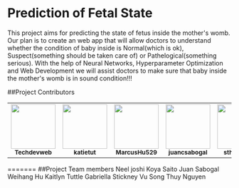 # Prediction of Fetal State
This project aims for predicting the state of fetus inside the mother's womb. Our plan is to create an web app that will allow doctors to understand whether the condition of baby inside is Normal(which is ok), Suspect(something should be taken care of) or Pathelogical(something serious). With the help of Neural Networks, Hyperparameter Optimization and Web Development we will assist doctors to make sure that baby inside the mother's womb is in sound condition!!! 

##Project Contributors 
<table>
   <tbody>
     <tr>
       <td align="center">
         <a href="https://github.com/Techdevweb">
         <img src="https://avatars.githubusercontent.com/u/66744996?v=4" width="100px;">
         </a><br/>
         <small><b>Techdevweb</b></small>
       </td>
       <td align="center">
         <a href="https://github.com/katietut">
         <img src="https://avatars.githubusercontent.com/u/115242194?v=4" width="100px;">
         </a><br/>
         <small><b>katietut</b></small>
       </td>
       <td align="center">
         <a href="https://github.com/MarcusHu529">
         <img src="https://avatars.githubusercontent.com/u/114897364?v=4" width="100px;">
         </a><br/>
         <small><b>MarcusHu529</b></small>
       </td>
       <td align="center">
         <a href="https://github.com/juancsabogal">
         <img src="https://avatars.githubusercontent.com/u/114792472?v=4" width="100px;">
         </a><br/>
         <small><b>juancsabogal</b></small>
       </td>
       <td align="center">
         <a href="https://github.com/sthuy9804">
         <img src="https://avatars.githubusercontent.com/u/114836703?v=4" width="100px;">
         </a><br/>
         <small><b>sthuy9804</b></small>
       </td>
       <td align="center">
         <a href="https://github.com/KoyaS">
         <img src="https://avatars.githubusercontent.com/u/39803522?v=4" width="100px;">
         </a><br/>
         <small><b>KoyaS</b></small>
       </td>
       <td align="center">
         <a href="https://github.com/Goob16">
         <img src="https://avatars.githubusercontent.com/u/114874289?v=4" width="100px;">
         </a><br/>
         <small><b>Goob16</b></small>
       </td>
     </tr>
   </tbody>
 </table>

=======
##Project Team members
Neel joshi
Koya Saito
Juan Sabogal
Weihang Hu
Kaitlyn Tuttle
Gabriella Stickney
Vu Song Thuy Nguyen
